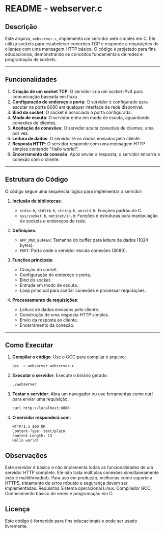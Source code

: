 # README - webserver.c

## Descrição

Este arquivo, `webserver.c`, implementa um servidor web simples em C. Ele utiliza sockets para estabelecer conexões TCP e responde a requisições de clientes com uma mensagem HTTP básica. O código é projetado para fins educacionais, demonstrando os conceitos fundamentais de redes e programação de sockets.

---

## Funcionalidades

1. **Criação de um socket TCP**: O servidor cria um socket IPv4 para comunicação baseada em fluxo.
2. **Configuração do endereço e porta**: O servidor é configurado para escutar na porta 8080 em qualquer interface de rede disponível.
3. **Bind do socket**: O socket é associado à porta configurada.
4. **Modo de escuta**: O servidor entra em modo de escuta, aguardando conexões de clientes.
5. **Aceitação de conexões**: O servidor aceita conexões de clientes, uma por vez.
6. **Leitura de dados**: O servidor lê os dados enviados pelo cliente.
7. **Resposta HTTP**: O servidor responde com uma mensagem HTTP simples contendo "Hello world!".
8. **Encerramento da conexão**: Após enviar a resposta, o servidor encerra a conexão com o cliente.

---

## Estrutura do Código

O código segue uma sequência lógica para implementar o servidor:

1. **Inclusão de bibliotecas**:

   - `stdio.h`, `stdlib.h`, `string.h`, `unistd.h`: Funções padrão de C.
   - `sys/socket.h`, `netinet/in.h`: Funções e estruturas para manipulação de sockets e endereços de rede.

2. **Definições**:

   - `APP_MAX_BUFFER`: Tamanho do buffer para leitura de dados (1024 bytes).
   - `PORT`: Porta onde o servidor escuta conexões (8080).

3. **Funções principais**:

   - Criação do socket.
   - Configuração do endereço e porta.
   - Bind do socket.
   - Entrada em modo de escuta.
   - Loop principal para aceitar conexões e processar requisições.

4. **Processamento de requisições**:
   - Leitura de dados enviados pelo cliente.
   - Construção de uma resposta HTTP simples.
   - Envio da resposta ao cliente.
   - Encerramento da conexão.

---

## Como Executar

1. **Compilar o código**:
   Use o GCC para compilar o arquivo:

   ```bash
   gcc -o webserver webserver.c
   ```

2. **Executar o servidor**: Execute o binário gerado:

   ```bash
   ./webserver
   ```

3. **Testar o servidor**: Abra um navegador ou use ferramentas como curl para enviar uma requisição:

   ```bash
   curl http://localhost:8080
   ```

4. **O servidor responderá com**:
   ```bash
   HTTP/1.1 200 OK
   Content-Type: text/plain
   Content-Length: 13
   Hello world!
   ```

## Observações

Este servidor é básico e não implementa todas as funcionalidades de um servidor HTTP completo.
Ele não trata múltiplas conexões simultaneamente (não é multithreaded).
Para uso em produção, melhorias como suporte a HTTPS, tratamento de erros robusto e segurança devem ser implementadas.
Requisitos
Sistema operacional Linux.
Compilador GCC.
Conhecimento básico de redes e programação em C.

## Licença

Este código é fornecido para fins educacionais e pode ser usado livremente.
